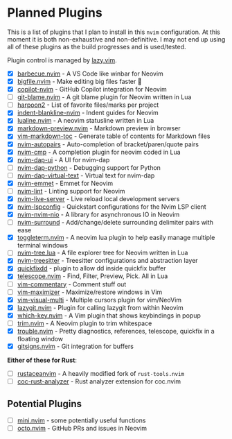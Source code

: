 
# Planned Plugins


This is a list of plugins that I plan to install in this `nvim` configuration.
At this moment it is both non-exhaustive and non-definitive. I may not end up
using all of these plugins as the build progresses and is used/tested.

Plugin control is managed by [lazy.vim](https://github.com/folke/lazy.nvim).

- [x] [barbecue.nvim](https://github.com/utilyre/barbecue.nvim) - A VS Code like winbar for Neovim
- [x] [bigfile.nvim](https://github.com/LunarVim/bigfile.nvim) - Make editing big files faster 🚀
- [x] [copilot-nvim](https://github.com/github/copilot.vim) - GitHub Copilot integration for Neovim
- [ ] [git-blame.nvim](https://github.com/f-person/git-blame.nvim) - A git blame plugin for Neovim written in Lua
- [ ] [harpoon2](https://github.com/ThePrimeagen/harpoon) - List of favorite files/marks per project
- [x] [indent-blankline-nvim](https://github.com/lukas-reineke/indent-blankline.nvim) - Indent guides for Neovim
- [x] [lualine.nvim](https://github.com/nvim-lualine/lualine.nvim) - A neovim statusline written in Lua
- [x] [markdown-preview.nvim](https://github.com/iamcco/markdown-preview.nvim) - Markdown preview in browser
- [x] [vim-markdown-toc](https://github.com/mzlogin/vim-markdown-toc) - Generate table of contents for Markdown files
- [x] [nvim-autopairs](https://github.com/windwp/nvim-autopairs) - Auto-completion of bracket/paren/quote pairs
- [x] [nvim-cmp](https://github.com/hrsh7th/nvim-cmp) - A completion plugin for neovim coded in Lua
- [x] [nvim-dap-ui](https://github.com/rcarriga/nvim-dap-ui) - A UI for nvim-dap
- [ ] [nvim-dap-python](https://github.com/mfussenegger/nvim-dap-python) - Debugging support for Python
- [ ] [nvim-dap-virtual-text](https://github.com/theHamsta/nvim-dap-virtual-text) - Virtual text for nvim-dap
- [x] [nvim-emmet](https://github.com/olrtg/nvim-emmet) - Emmet for Neovim
- [ ] [nvim-lint](https://github.com/mfussenegger/nvim-lint) - Linting support for Neovim
- [x] [nvim-live-server](barrett-ruth/live-server.nvim) - Live reload local development servers
- [x] [nvim-lspconfig](https://github.com/neovim/nvim-lspconfig) - Quickstart configurations for the Nvim LSP client
- [x] [nvim-nvim-nio](nvim-neotest/nvim-nio) - A library for asynchronous IO in Neovim
- [ ] [nvim-surround](https://github.com/kylechui/nvim-surround) - Add/change/delete surrounding delimiter pairs with ease
- [x] [toggleterm.nvim](akinsho/nvim-toggleterm.lua) - A neovim lua plugin to help easily manage multiple terminal windows
- [ ] [nvim-tree.lua](https://github.com/nvim-tree/nvim-tree.lua) - A file explorer tree for Neovim written in Lua
- [x] [nvim-treesitter](https://github.com/nvim-treesitter/nvim-treesitter) - Treesitter configurations and abstraction layer
- [x] [quickfixdd](https://github.com/TamaMcGlinn/quickfixdd) - plugin to allow dd inside quickfix buffer
- [x] [telescope.nvim](https://github.com/nvim-telescope/telescope.nvim) - Find, Filter, Preview, Pick. All in Lua
- [ ] [vim-commentary](https://github.com/tpope/vim-commentary) - Comment stuff out
- [ ] [vim-maximizer](https://github.com/szw/vim-maximizer) - Maximize/restore windows in Vim
- [x] [vim-visual-multi](https://github.com/mg979/vim-visual-multi) - Multiple cursors plugin for vim/NeoVim
- [x] [lazygit.nvim](https://github.com/kdheepak/lazygit.nvim) - Plugin for calling lazygit from within Neovim
- [x] [which-key.nvim](folke/which-key.nvim) - A Vim plugin that shows keybindings in popup
- [ ] [trim.nvim](https://github.com/cappyzawa/trim.nvim) - A Neovim plugin to trim whitespace
- [x] [trouble.nvim](https://github.com/folke/trouble.nvim) - Pretty diagnostics, references, telescope, quickfix in a floating window
- [x] [gitsigns.nvim](https://github.com/lewis6991/gitsigns.nvim) - Git integration for buffers

**Either of these for Rust**:
- [ ] [rustaceanvim](https://github.com/mrcjkb/rustaceanvim) - A heavily modified fork of `rust-tools.nvim`
- [ ] [coc-rust-analyzer](https://github.com/fannheyward/coc-rust-analyzer) - Rust analyzer extension for coc.nvim

## Potential Plugins

- [ ] [mini.nvim](https://github.com/echasnovski/mini.nvim) - some potentially useful functions
- [ ] [octo.nvim](https://github.com/pwntester/octo.nvim) - GitHub PRs and issues in Neovim
